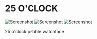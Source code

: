 # 25 O'CLOCK

![Screenshot](http://giatro.github.io/Grid-Color/25OCLOCK/ss0.png)
![Screenshot](http://giatro.github.io/Grid-Color/25OCLOCK/ss1.png)
![Screenshot](http://giatro.github.io/Grid-Color/25OCLOCK/ss2.png)

25 o'clock pebble watchface
